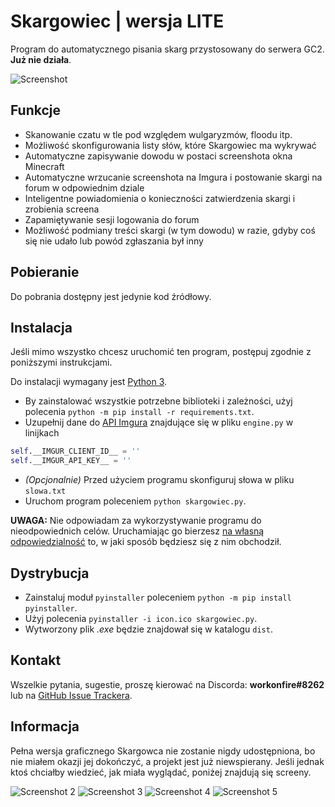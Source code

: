 # Skargowiec | wersja LITE
Program do automatycznego pisania skarg przystosowany do serwera GC2. **Już nie działa**.

![Screenshot](https://i.imgur.com/rkWfCU1.png)

## Funkcje
- Skanowanie czatu w tle pod względem wulgaryzmów, floodu itp.
- Możliwość skonfigurowania listy słów, które Skargowiec ma wykrywać
- Automatyczne zapisywanie dowodu w postaci screenshota okna Minecraft
- Automatyczne wrzucanie screenshota na Imgura i postowanie skargi na forum w odpowiednim dziale
- Inteligentne powiadomienia o konieczności zatwierdzenia skargi i zrobienia screena
- Zapamiętywanie sesji logowania do forum
- Możliwość podmiany treści skargi (w tym dowodu) w razie, gdyby coś się nie udało lub powód zgłaszania był inny

## Pobieranie
Do pobrania dostępny jest jedynie kod źródłowy.

## Instalacja
Jeśli mimo wszystko chcesz uruchomić ten program, postępuj zgodnie z poniższymi instrukcjami.

Do instalacji wymagany jest [Python 3](https://www.python.org/downloads/).

- By zainstalować wszystkie potrzebne biblioteki i zależności, użyj polecenia `python -m pip install -r requirements.txt`.
- Uzupełnij dane do [API Imgura](https://apidocs.imgur.com/?version=latest) znajdujące się w pliku `engine.py` w linijkach
```python
self.__IMGUR_CLIENT_ID__ = ''
self.__IMGUR_API_KEY__ = ''
```
- *(Opcjonalnie)* Przed użyciem programu skonfiguruj słowa w pliku `slowa.txt`
- Uruchom program poleceniem `python skargowiec.py`.

**UWAGA:** Nie odpowiadam za wykorzystywanie programu do nieodpowiednich celów. Uruchamiając go bierzesz [na własną odpowiedzialność](https://github.com/workonfire/Skargowiec-LITE/blob/master/LICENSE#L589) to, w jaki sposób będziesz się z nim obchodził.

## Dystrybucja
- Zainstaluj moduł `pyinstaller` poleceniem `python -m pip install pyinstaller`.
- Użyj polecenia `pyinstaller -i icon.ico skargowiec.py`.
- Wytworzony plik *.exe* będzie znajdował się w katalogu `dist`.

## Kontakt
Wszelkie pytania, sugestie, proszę kierować na Discorda: **workonfire#8262** lub na [GitHub Issue Trackera](https://github.com/workonfire/Skargowiec-LITE/issues).

## Informacja
Pełna wersja graficznego Skargowca nie zostanie nigdy udostępniona, bo nie miałem okazji jej dokończyć, a projekt jest już niewspierany.
Jeśli jednak ktoś chciałby wiedzieć, jak miała wyglądać, poniżej znajdują się screeny.

![Screenshot 2](https://i.imgur.com/Ag19OPu.png)
![Screenshot 3](https://i.imgur.com/evkjmMw.png)
![Screenshot 4](https://i.imgur.com/nttquxQ.png)
![Screenshot 5](https://i.imgur.com/v9Wrxyg.png)

